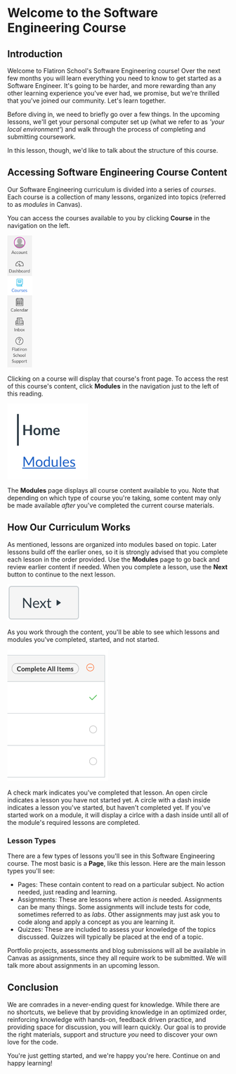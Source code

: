 # Welcome to the Software Engineering Course

## Introduction

Welcome to Flatiron School's Software Engineering course! Over the next few months 
you will learn everything you need to know to get started as a Software
Engineer. It's going to be harder, and more rewarding than any other learning
experience you've ever had, we promise, but we're thrilled that you've joined
our community. Let's learn together.

Before diving in, we need to briefly go over a few things. In the upcoming
lessons, we'll get your personal computer set up (what we refer to as _'your
local environment'_) and walk through the process of completing and submitting
coursework.

In this lesson, though, we'd like to talk about the structure of this course.

## Accessing Software Engineering Course Content

Our Software Engineering curriculum is divided into a series of _courses_. Each
course is a collection of many lessons, organized into topics (referred to as
_modules_ in Canvas).

You can access the courses available to you by clicking **Course** in the
navigation on the left.

<img class="center image" style="height: 300px" src="images/canvas-navigation.png" alt="navigate to a course"/>

Clicking on a course will display that course's front page. To access the rest of
this course's content, click **Modules** in the navigation just to the left of
this reading.

<img class="center image" src="images/course-navigation.png" alt="navigate to modules page"/>

The **Modules** page displays all course content available to you. Note that
depending on which type of course you're taking, some content may only be made
available _after_ you've completed the current course materials.

## How Our Curriculum Works

As mentioned, lessons are organized into modules based on topic. Later lessons
build off the earlier ones, so it is strongly advised that you complete each
lesson in the order provided. Use the **Modules** page to go back and review
earlier content if needed. When you complete a lesson, use the **Next** button
to continue to the next lesson.

![next button](images/next-button.png)

As you work through the content, you'll be able to see which lessons and modules
you've completed, started, and not started.

<img class="center image" style="height: 300px" src="images/module-progress.png" alt="completion status icons"/>

A check mark indicates you've completed that lesson. An open circle indicates a
lesson you have not started yet. A circle with a dash inside indicates a lesson
you've started, but haven't completed yet. If you've started work on a module,
it will display a cirlce with a dash inside until all of the module's required
lessons are completed.

### Lesson Types

There are a few types of lessons you'll see in this Software Engineering course.
The most basic is a **Page**, like this lesson. Here are the main lesson types
you'll see:

- Pages: These contain content to read on a particular subject. No action
  needed, just reading and learning.
- Assignments: These are lessons where action _is_ needed. Assignments can be
  many things. Some assignments will include tests for code, sometimes referred
  to as _labs_. Other assignments may just ask you to code along and apply a
  concept as you are learning it.
- Quizzes: These are included to assess your knowledge of the topics discussed.
  Quizzes will typically be placed at the end of a topic.

Portfolio projects, assessments and blog submissions will all be available in
Canvas as assignments, since they all require work to be submitted. We will
talk more about assignments in an upcoming lesson.

## Conclusion

We are comrades in a never-ending quest for knowledge. While there are no
shortcuts, we believe that by providing knowledge in an optimized order,
reinforcing knowledge with hands-on, feedback driven practice, and providing
space for discussion, you will learn quickly. Our goal is to provide the
right materials, support and structure _you_ need to discover your own love for
the code.

You're just getting started, and we're happy you're here. Continue on and happy
learning!
